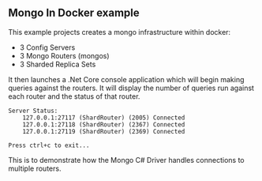 ## Mongo In Docker example

This example projects creates a mongo infrastructure within docker:

- 3 Config Servers
- 3 Mongo Routers (mongos)
- 3 Sharded Replica Sets

It then launches a .Net Core console application which will begin making queries against the routers. It will display the number of queries run against each router and the status of that router.

```
Server Status:
    127.0.0.1:27117 (ShardRouter) (2005) Connected
    127.0.0.1:27118 (ShardRouter) (2367) Connected
    127.0.0.1:27119 (ShardRouter) (2369) Connected

Press ctrl+c to exit...
```

This is to demonstrate how the Mongo C# Driver handles connections to multiple routers.